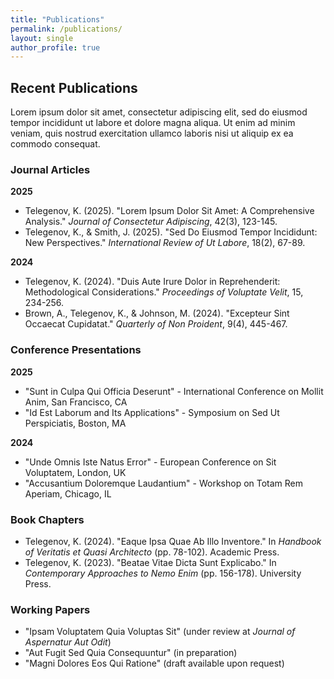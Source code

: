 ```yaml
---
title: "Publications"
permalink: /publications/
layout: single
author_profile: true
---
```


## Recent Publications

Lorem ipsum dolor sit amet, consectetur adipiscing elit, sed do eiusmod tempor incididunt ut labore et dolore magna aliqua. Ut enim ad minim veniam, quis nostrud exercitation ullamco laboris nisi ut aliquip ex ea commodo consequat.

### Journal Articles

**2025**
- Telegenov, K. (2025). "Lorem Ipsum Dolor Sit Amet: A Comprehensive Analysis." *Journal of Consectetur Adipiscing*, 42(3), 123-145.
- Telegenov, K., & Smith, J. (2025). "Sed Do Eiusmod Tempor Incididunt: New Perspectives." *International Review of Ut Labore*, 18(2), 67-89.

**2024**
- Telegenov, K. (2024). "Duis Aute Irure Dolor in Reprehenderit: Methodological Considerations." *Proceedings of Voluptate Velit*, 15, 234-256.
- Brown, A., Telegenov, K., & Johnson, M. (2024). "Excepteur Sint Occaecat Cupidatat." *Quarterly of Non Proident*, 9(4), 445-467.

### Conference Presentations

**2025**
- "Sunt in Culpa Qui Officia Deserunt" - International Conference on Mollit Anim, San Francisco, CA
- "Id Est Laborum and Its Applications" - Symposium on Sed Ut Perspiciatis, Boston, MA

**2024**
- "Unde Omnis Iste Natus Error" - European Conference on Sit Voluptatem, London, UK
- "Accusantium Doloremque Laudantium" - Workshop on Totam Rem Aperiam, Chicago, IL

### Book Chapters

- Telegenov, K. (2024). "Eaque Ipsa Quae Ab Illo Inventore." In *Handbook of Veritatis et Quasi Architecto* (pp. 78-102). Academic Press.
- Telegenov, K. (2023). "Beatae Vitae Dicta Sunt Explicabo." In *Contemporary Approaches to Nemo Enim* (pp. 156-178). University Press.

### Working Papers

- "Ipsam Voluptatem Quia Voluptas Sit" (under review at *Journal of Aspernatur Aut Odit*)
- "Aut Fugit Sed Quia Consequuntur" (in preparation)
- "Magni Dolores Eos Qui Ratione" (draft available upon request)
